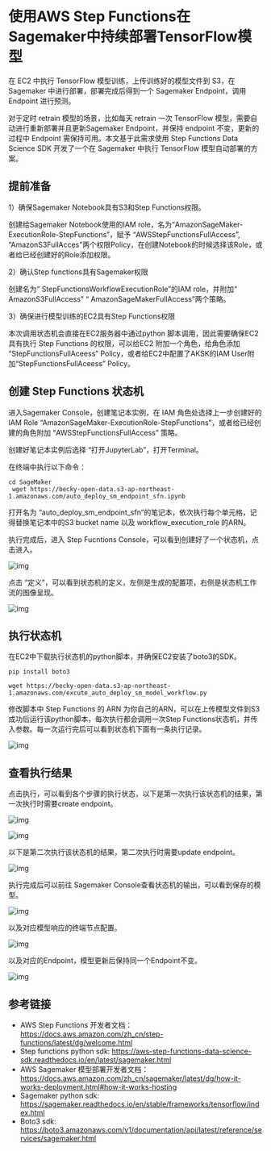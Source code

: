 # 使用AWS Step Functions在Sagemaker中持续部署TensorFlow模型


在 EC2 中执行 TensorFlow 模型训练，上传训练好的模型文件到 S3，在 Sagemaker 中进行部署，部署完成后得到一个 Sagemaker Endpoint，调用 Endpoint 进行预测。

对于定时 retrain 模型的场景，比如每天 retrain 一次 TensorFlow 模型，需要自动进行重新部署并且更新Sagemaker Endpoint，并保持 endpoint 不变，更新的过程中 Endpoint 需保持可用。本文基于此需求使用 Step Functions Data Science SDK 开发了一个在 Sagemaker 中执行 TensorFlow 模型自动部署的方案。



## 提前准备

1）确保Sagemaker Notebook具有S3和Step Functions权限。

创建给Sagemaker Notebook使用的IAM role，名为“AmazonSageMaker-ExecutionRole-StepFunctions”，赋予 “AWSStepFunctionsFullAccess”, “AmazonS3FullAcces”两个权限Policy，在创建Notebook的时候选择该Role，或者给已经创建好的Role添加权限。

2）确认Step functions具有Sagemaker权限

创建名为“ StepFunctionsWorkflowExecutionRole”的IAM role，并附加“ AmazonS3FullAccess” “ AmazonSageMakerFullAccess”两个策略。

3）确保进行模型训练的EC2具有Step Functions权限

本次调用状态机会直接在EC2服务器中通过python 脚本调用，因此需要确保EC2具有执行 Step Functions 的权限，可以给EC2 附加一个角色，给角色添加 “StepFunctionsFullAceess” Policy，或者给EC2中配置了AKSK的IAM User附加“StepFunctionsFullAceess” Policy。

 

 ## 创建 Step Functions 状态机

进入Sagemaker Console，创建笔记本实例，在 IAM 角色处选择上一步创建好的 IAM Role “AmazonSageMaker-ExecutionRole-StepFunctions”，或者给已经创建的角色附加 “AWSStepFunctionsFullAccess” 策略。

创建好笔记本实例后选择 “打开JupyterLab”，打开Terminal。

在终端中执行以下命令：

```
cd SageMaker
 wget https://becky-open-data.s3-ap-northeast-1.amazonaws.com/auto_deploy_sm_endpoint_sfn.ipynb
```

 打开名为 “auto_deploy_sm_endpoint_sfn”的笔记本，依次执行每个单元格，记得替换笔记本中的S3 bucket name 以及 workflow_execution_role 的ARN。

执行完成后，进入 Step Fucntions Console，可以看到创建好了一个状态机，点击进入。

![img](file:////Users/beibeizh/Library/Group%20Containers/UBF8T346G9.Office/TemporaryItems/msohtmlclip/clip_image003.png)

 点击 “定义”，可以看到状态机的定义，左侧是生成的配置项，右侧是状态机工作流的图像呈现。

![img](file:////Users/beibeizh/Library/Group%20Containers/UBF8T346G9.Office/TemporaryItems/msohtmlclip/clip_image004.png)

 

## 执行状态机

 在EC2中下载执行状态机的python脚本，并确保EC2安装了boto3的SDK。

```
pip install boto3

wget https://becky-open-data.s3-ap-northeast-1.amazonaws.com/excute_auto_deploy_sm_model_workflow.py
```

 修改脚本中 Step Functions 的 ARN 为你自己的ARN，可以在上传模型文件到S3成功后运行该python脚本，每次执行都会调用一次Step Functions状态机，并传入参数。每一次运行完后可以看到状态机下面有一条执行记录。

![img](file:////Users/beibeizh/Library/Group%20Containers/UBF8T346G9.Office/TemporaryItems/msohtmlclip/clip_image005.png)

 

## 查看执行结果

点击执行，可以看到各个步骤的执行状态，以下是第一次执行该状态机的结果，第一次执行时需要create endpoint。

![img](file:////Users/beibeizh/Library/Group%20Containers/UBF8T346G9.Office/TemporaryItems/msohtmlclip/clip_image005.png)

![img](file:////Users/beibeizh/Library/Group%20Containers/UBF8T346G9.Office/TemporaryItems/msohtmlclip/clip_image006.png)

以下是第二次执行该状态机的结果，第二次执行时需要update endpoint。

![img](file:////Users/beibeizh/Library/Group%20Containers/UBF8T346G9.Office/TemporaryItems/msohtmlclip/clip_image007.png)

 

执行完成后可以前往 Sagemaker Console查看状态机的输出，可以看到保存的模型。

![img](file:////Users/beibeizh/Library/Group%20Containers/UBF8T346G9.Office/TemporaryItems/msohtmlclip/clip_image008.png)

 

以及对应模型响应的终端节点配置。

![img](file:////Users/beibeizh/Library/Group%20Containers/UBF8T346G9.Office/TemporaryItems/msohtmlclip/clip_image009.png)

 

以及对应的Endpoint，模型更新后保持同一个Endpoint不变。

![img](file:////Users/beibeizh/Library/Group%20Containers/UBF8T346G9.Office/TemporaryItems/msohtmlclip/clip_image010.png)

 

 ## 参考链接

- AWS Step Functions 开发者文档：https://docs.aws.amazon.com/zh_cn/step-functions/latest/dg/welcome.html
- Step functions python sdk: https://aws-step-functions-data-science-sdk.readthedocs.io/en/latest/sagemaker.html
- AWS Sagemaker 模型部署开发者文档：https://docs.aws.amazon.com/zh_cn/sagemaker/latest/dg/how-it-works-deployment.html#how-it-works-hosting
- Sagemaker python sdk: https://sagemaker.readthedocs.io/en/stable/frameworks/tensorflow/index.html
- Boto3 sdk: https://boto3.amazonaws.com/v1/documentation/api/latest/reference/services/sagemaker.html